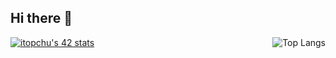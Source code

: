 ## Hi there 👋

<div style="display: flex; justify-content: space-between;">
  <div>
    <a href="https://github.com/oakoudad/badge42">
      <img src="https://badge.mediaplus.ma/kettlebells/itopchu?1337Badge=off&UM6P=off" alt="itopchu's 42 stats">
    </a>
  </div>
  <div>
    <img src="https://github-readme-stats.vercel.app/api/top-langs/?username=itopchu&hide_progress=true&theme=dark" alt="Top Langs">
  </div>
</div>
